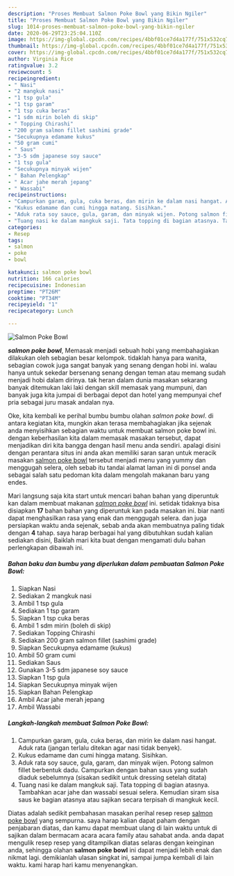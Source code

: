 ```yaml
---
description: "Proses Membuat Salmon Poke Bowl yang Bikin Ngiler"
title: "Proses Membuat Salmon Poke Bowl yang Bikin Ngiler"
slug: 1014-proses-membuat-salmon-poke-bowl-yang-bikin-ngiler
date: 2020-06-29T23:25:04.110Z
image: https://img-global.cpcdn.com/recipes/4bbf01ce7d4a177f/751x532cq70/salmon-poke-bowl-foto-resep-utama.jpg
thumbnail: https://img-global.cpcdn.com/recipes/4bbf01ce7d4a177f/751x532cq70/salmon-poke-bowl-foto-resep-utama.jpg
cover: https://img-global.cpcdn.com/recipes/4bbf01ce7d4a177f/751x532cq70/salmon-poke-bowl-foto-resep-utama.jpg
author: Virginia Rice
ratingvalue: 3.2
reviewcount: 5
recipeingredient:
- " Nasi"
- "2 mangkuk nasi"
- "1 tsp gula"
- "1 tsp garam"
- "1 tsp cuka beras"
- "1 sdm mirin boleh di skip"
- " Topping Chirashi"
- "200 gram salmon fillet sashimi grade"
- "Secukupnya edamame kukus"
- "50 gram cumi"
- " Saus"
- "3-5 sdm japanese soy sauce"
- "1 tsp gula"
- "Secukupnya minyak wijen"
- " Bahan Pelengkap"
- " Acar jahe merah jepang"
- " Wassabi"
recipeinstructions:
- "Campurkan garam, gula, cuka beras, dan mirin ke dalam nasi hangat. Aduk rata (jangan terlalu ditekan agar nasi tidak benyek)."
- "Kukus edamame dan cumi hingga matang. Sisihkan."
- "Aduk rata soy sauce, gula, garam, dan minyak wijen. Potong salmon fillet berbentuk dadu. Campurkan dengan bahan saus yang sudah diaduk sebelumnya (sisakan sedikit untuk dressing setelah ditata)"
- "Tuang nasi ke dalam mangkuk saji. Tata topping di bagian atasnya. Tambahkan acar jahe dan wassabi sesuai selera. Kemudian siram sisa saus ke bagian atasnya atau sajikan secara terpisah di mangkuk kecil."
categories:
- Resep
tags:
- salmon
- poke
- bowl

katakunci: salmon poke bowl 
nutrition: 166 calories
recipecuisine: Indonesian
preptime: "PT26M"
cooktime: "PT34M"
recipeyield: "1"
recipecategory: Lunch

---
```



![Salmon Poke Bowl](https://img-global.cpcdn.com/recipes/4bbf01ce7d4a177f/751x532cq70/salmon-poke-bowl-foto-resep-utama.jpg)

<b><i>salmon poke bowl</i></b>, Memasak menjadi sebuah hobi yang membahagiakan dilakukan oleh sebagian besar kelompok. tidaklah hanya para wanita, sebagian cowok juga sangat banyak yang senang dengan hobi ini. walau hanya untuk sekedar bersenang senang dengan teman atau memang sudah menjadi hobi dalam dirinya. tak heran dalam dunia masakan sekarang banyak ditemukan laki laki dengan skill memasak yang mumpuni, dan banyak juga kita jumpai di berbagai depot dan hotel yang mempunyai chef pria sebagai juru masak andalan nya.



Oke, kita kembali ke perihal bumbu bumbu olahan <i>salmon poke bowl</i>. di antara kegiatan kita, mungkin akan terasa membahagiakan jika sejenak anda menyisihkan sebagian waktu untuk membuat salmon poke bowl ini. dengan keberhasilan kita dalam memasak masakan tersebut, dapat menjadikan diri kita bangga dengan hasil menu anda sendiri. apalagi disini dengan perantara situs ini anda akan memiliki saran saran untuk meracik masakan <u>salmon poke bowl</u> tersebut menjadi menu yang yummy dan menggugah selera, oleh sebab itu tandai alamat laman ini di ponsel anda sebagai salah satu pedoman kita dalam mengolah makanan baru yang endes.


Mari langsung saja kita start untuk mencari bahan bahan yang diperuntuk kan dalam membuat makanan <u><i>salmon poke bowl</i></u> ini. setidak tidaknya bisa disiapkan <b>17</b> bahan bahan yang diperuntuk kan pada masakan ini. biar nanti dapat menghasilkan rasa yang enak dan menggugah selera. dan juga persiapkan waktu anda sejenak, sebab anda akan membuatnya paling tidak dengan <b>4</b> tahap. saya harap berbagai hal yang dibutuhkan sudah kalian sediakan disini, Baiklah mari kita buat dengan mengamati dulu bahan perlengkapan dibawah ini.

<!--inarticleads1-->

##### Bahan baku dan bumbu yang diperlukan dalam pembuatan Salmon Poke Bowl:

1. Siapkan  Nasi
1. Sediakan 2 mangkuk nasi
1. Ambil 1 tsp gula
1. Sediakan 1 tsp garam
1. Siapkan 1 tsp cuka beras
1. Ambil 1 sdm mirin (boleh di skip)
1. Sediakan  Topping Chirashi
1. Sediakan 200 gram salmon fillet (sashimi grade)
1. Siapkan Secukupnya edamame (kukus)
1. Ambil 50 gram cumi
1. Sediakan  Saus
1. Gunakan 3-5 sdm japanese soy sauce
1. Siapkan 1 tsp gula
1. Siapkan Secukupnya minyak wijen
1. Siapkan  Bahan Pelengkap
1. Ambil  Acar jahe merah jepang
1. Ambil  Wassabi




<!--inarticleads2-->

##### Langkah-langkah membuat Salmon Poke Bowl:

1. Campurkan garam, gula, cuka beras, dan mirin ke dalam nasi hangat. Aduk rata (jangan terlalu ditekan agar nasi tidak benyek).
1. Kukus edamame dan cumi hingga matang. Sisihkan.
1. Aduk rata soy sauce, gula, garam, dan minyak wijen. Potong salmon fillet berbentuk dadu. Campurkan dengan bahan saus yang sudah diaduk sebelumnya (sisakan sedikit untuk dressing setelah ditata)
1. Tuang nasi ke dalam mangkuk saji. Tata topping di bagian atasnya. Tambahkan acar jahe dan wassabi sesuai selera. Kemudian siram sisa saus ke bagian atasnya atau sajikan secara terpisah di mangkuk kecil.




Diatas adalah sedikit pembahasan masakan perihal resep resep <u>salmon poke bowl</u> yang sempurna. saya harap kalian dapat paham dengan penjabaran diatas, dan kamu dapat membuat ulang di lain waktu untuk di sajikan dalam bermacam acara acara family atau sahabat anda. anda dapat mengulik resep resep yang ditampilkan diatas selaras dengan keinginan anda, sehingga olahan <b>salmon poke bowl</b> ini dapat menjadi lebih enak dan nikmat lagi. demikianlah ulasan singkat ini, sampai jumpa kembali di lain waktu. kami harap hari kamu menyenangkan.
